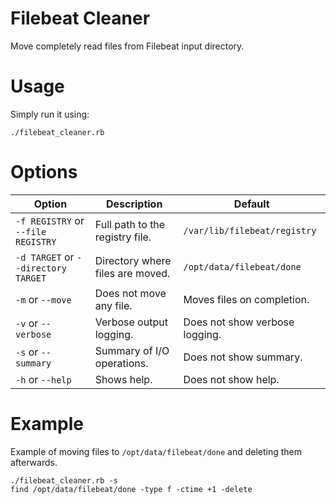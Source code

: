 # Filebeat Cleaner
Move completely read files from Filebeat input directory.

# Usage
Simply run it using:
```
./filebeat_cleaner.rb
```

# Options
| Option | Description | Default |
| ---    | ---         | ---     |
| `-f REGISTRY` or `--file REGISTRY`  | Full path to the registry file.  | `/var/lib/filebeat/registry`   |
| `-d TARGET` or `--directory TARGET` | Directory where files are moved. | `/opt/data/filebeat/done`      |
| `-m` or `--move`                    | Does not move any file.          | Moves files on completion.     |
| `-v` or `--verbose`                 | Verbose output logging.          | Does not show verbose logging. |
| `-s` or `--summary`                 | Summary of I/O operations.       | Does not show summary.         |
| `-h` or `--help`                    | Shows help.                      | Does not show help.            |

# Example
Example of moving files to `/opt/data/filebeat/done` and deleting them afterwards.
```
./filebeat_cleaner.rb -s
find /opt/data/filebeat/done -type f -ctime +1 -delete
```

